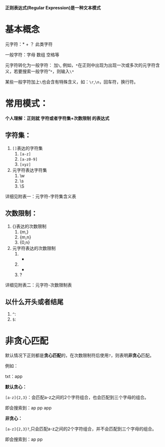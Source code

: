 

**正则表达式(Regular Expression)是一种文本模式**



# 基本概念

元字符：* + ？ 此类字符

一般字符：字母 数组 空格等



元字符转化为一般字符： 加`\`, 例如，`*`在正则中出现为出现一次或多次的元字符含义，若要搜索一般字符“`*`，则输入`\* `

某些一般字符加上`\`也会含有特殊含义，如：`\r`,`\n`，回车符，换行符。



# 常用模式：

**个人理解：正则就  字符或者字符集+次数限制  的表达式**

## **字符集：**

1. `[]`表达的字符集
   1. `[a-z]`
   2. `[a-z0-9]`
   3. `[xyz]`
2. 元字符表达字符集
   1. \w
   2. \s
   3. \S

详细见附表一：元字符-字符集含义表

## **次数限制：**

1. {}表达的次数限制
   1. {m,}
   2. {m,n}
   3. {0,n}
2. 元字符表达的次数限制
   1. *
   2. +
   3. ?

详细见附表二：元字符-次数限制表

## 以什么开头或者结尾

1. `^`:
2. `$`:



# 非贪心匹配

默认情况下正则都是**贪心匹配**的，在次数限制符后使用`?`，则表明**非贪心**匹配。

例如：

txt：app

**默认贪心：**

`[a-z]{2,3}`：会匹配a-z之间的2个字符组合，也会匹配到三个字母的组合。

即会搜索到：ap pp app

**非贪心：**

`[a-z]{2,3}?`,只会匹配a-z之间的2个字符组合，并不会匹配到三个字母的组合。

即会搜索到：ap pp





